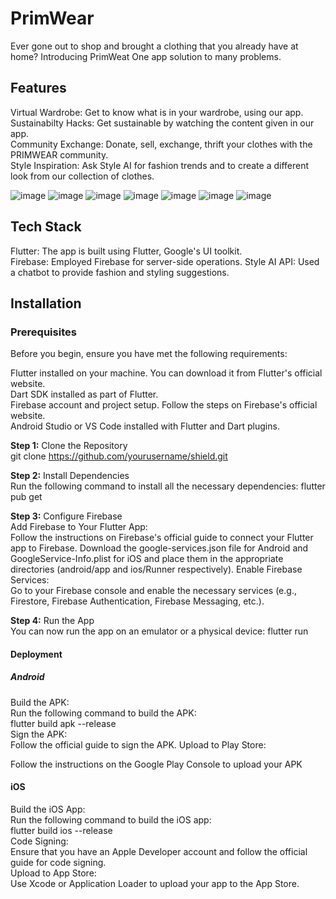 # PrimWear
Ever gone out to shop and brought a clothing that you already have at home? Introducing PrimWeat One app solution to many problems.

## Features
Virtual Wardrobe: Get to know what is in your wardrobe, using our app.  
Sustainabilty Hacks: Get sustainable by watching the content given in our app.  
Community Exchange: Donate, sell, exchange, thrift your clothes with the PRIMWEAR community.  
Style Inspiration: Ask Style AI for fashion trends and to create a different look from our collection of clothes.  

![image](https://github.com/user-attachments/assets/3c0431fe-676b-42a6-ae64-6e6ae1c61861)
![image](https://github.com/user-attachments/assets/91d03a1d-923f-4155-9d07-9d459c4e53da)
![image](https://github.com/user-attachments/assets/9e3e4997-2537-4605-8f03-cd92365d19d8)
![image](https://github.com/user-attachments/assets/3c8250b6-1b10-4053-8125-008f4a4c2c50)
![image](https://github.com/user-attachments/assets/2fb8b83f-5632-4dc5-9ed6-a3a75799a7f4)
![image](https://github.com/user-attachments/assets/57f0f491-cb9b-4b01-a770-1ad9bd610a72)
![image](https://github.com/user-attachments/assets/b3778e7b-8b39-415f-859a-1c2699065f48)

## Tech Stack
Flutter: The app is built using Flutter, Google's UI toolkit.  
Firebase: Employed Firebase for server-side operations.
Style AI API: Used a chatbot to provide fashion and styling suggestions.

## Installation
### Prerequisites
Before you begin, ensure you have met the following requirements:

Flutter installed on your machine. You can download it from Flutter's official website.  
Dart SDK installed as part of Flutter.  
Firebase account and project setup. Follow the steps on Firebase's official website.  
Android Studio or VS Code installed with Flutter and Dart plugins.  


**Step 1:** Clone the Repository  
git clone https://github.com/yourusername/shield.git  

**Step 2:** Install Dependencies  
Run the following command to install all the necessary dependencies:
flutter pub get  

**Step 3:** Configure Firebase  
Add Firebase to Your Flutter App:  
Follow the instructions on Firebase's official guide to connect your Flutter app to Firebase.
Download the google-services.json file for Android and GoogleService-Info.plist for iOS and place them in the appropriate directories (android/app and ios/Runner respectively).
Enable Firebase Services:  
Go to your Firebase console and enable the necessary services (e.g., Firestore, Firebase Authentication, Firebase Messaging, etc.).  

**Step 4:** Run the App  
You can now run the app on an emulator or a physical device:
flutter run  

#### Deployment  
##### Android  
Build the APK:  
Run the following command to build the APK:  
flutter build apk --release  
Sign the APK:  
Follow the official guide to sign the APK.
Upload to Play Store:

Follow the instructions on the Google Play Console to upload your APK
#### iOS  
Build the iOS App:  
Run the following command to build the iOS app:  
 flutter build ios --release  
Code Signing:  
Ensure that you have an Apple Developer account and follow the official guide for code signing.  
Upload to App Store:  
Use Xcode or Application Loader to upload your app to the App Store.  
